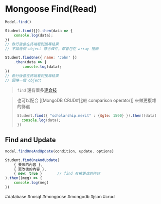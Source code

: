 # Mongoose Find(Read)
```js
Model.find()
```
```js
Student.find({}).then(data => {
	console.log(data);
})
// 執行後會在終端看到搜尋結果
// 不論幾個 object 符合條件，都會包在 array 裡面
```
```js
Student.findOne({ name: 'John' })
	.then(data => {
		console.log(data);
})
// 執行後會在終端看到搜尋結果
// 回傳一個 object
```
> `find` 還有很多[連合技](https://mongoosejs.com/docs/api/model.html)


> 也可以配合 [[MongoDB CRUD#比較 comparison operator]] 來做更複雜的篩選
> ```js
> Student.find({ "scholarship.merit" : {$gte: 1500} }).then((data) => {
> 	console.log(data);
> })
> ```
## Find and Update
```js
model.findOneAndUpdate(condition, update, options)
```

```js
Student.findOneAndUpdate(
	{ 要改的內容 },
	{ 更改後的內容 },
	{ new: true }		// find 有被更改的內容
).then((meg) => {
	console.log(meg)
})
```

#database #nosql #mongoose #mongodb #json #crud 